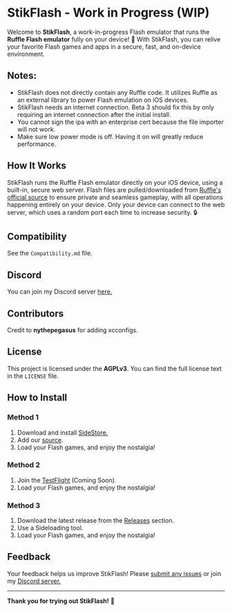 # StikFlash - Work in Progress (WIP)

Welcome to **StikFlash**, a work-in-progress Flash emulator that runs the **Ruffle Flash emulator** fully on your device! 🎉 With StikFlash, you can relive your favorite Flash games and apps in a secure, fast, and on-device environment.

## Notes: 
- StikFlash does not directly contain any Ruffle code. It utilizes Ruffle as an external library to power Flash emulation on iOS devices. 
- StikFlash needs an internet connection. Beta 3 should fix this by only requiring an internet connection after the initial install.
- You cannot sign the ipa with an enterprise cert because the file importer will not work.
- Make sure low power mode is off. Having it on will greatly reduce performance.

## How It Works
StikFlash runs the Ruffle Flash emulator directly on your iOS device, using a built-in, secure web server. Flash files are pulled/downloaded from [Ruffle's official source](https://unpkg.com/@ruffle-rs/ruffle) to ensure private and seamless gameplay, with all operations happening entirely on your device. Only your device can connect to the web server, which uses a random port each time to increase security. 🔒

## Compatibility
See the `Compatibility.md` file.

## Discord
You can join my Discord server [here.](https://discord.gg/a6qxs97Gun)

## Contributors
Credit to **nythepegasus** for adding xcconfigs.

## License
This project is licensed under the **AGPLv3**. You can find the full license text in the `LICENSE` file.

## How to Install
### Method 1
1. Download and install [SideStore.](https://sidestore.io)
2. Add our [source](sidestore://source?url=https://0-blu.github.io/StikFlash/source.json).
3. Load your Flash games, and enjoy the nostalgia!

### Method 2
1. Join the [TestFlight](#) (Coming Soon).
2. Load your Flash games, and enjoy the nostalgia!

### Method 3 
1. Download the latest release from the [Releases](https://github.com/0-Blu/StikEMU/releases) section.
2. Use a Sideloading tool.
3. Load your Flash games, and enjoy the nostalgia!


## Feedback
Your feedback helps us improve StikFlash! Please [submit any issues](https://github.com/0-Blu/StikEMU/issues) or join my [Discord server.](https://discord.gg/a6qxs97Gun)

---

**Thank you for trying out StikFlash!** 🙌
